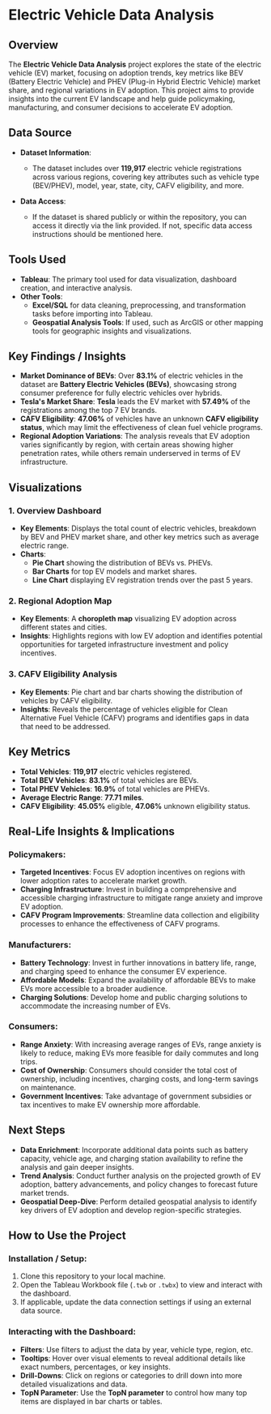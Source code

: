 # Electric Vehicle Data Analysis

## Overview
The **Electric Vehicle Data Analysis** project explores the state of the electric vehicle (EV) market, focusing on adoption trends, key metrics like BEV (Battery Electric Vehicle) and PHEV (Plug-in Hybrid Electric Vehicle) market share, and regional variations in EV adoption. This project aims to provide insights into the current EV landscape and help guide policymaking, manufacturing, and consumer decisions to accelerate EV adoption.

## Data Source
- **Dataset Information**: 
  - The dataset includes over **119,917** electric vehicle registrations across various regions, covering key attributes such as vehicle type (BEV/PHEV), model, year, state, city, CAFV eligibility, and more.

  
- **Data Access**: 
  - If the dataset is shared publicly or within the repository, you can access it directly via the link provided. If not, specific data access instructions should be mentioned here.

## Tools Used
- **Tableau**: The primary tool used for data visualization, dashboard creation, and interactive analysis.
- **Other Tools**: 
  - **Excel/SQL** for data cleaning, preprocessing, and transformation tasks before importing into Tableau.
  - **Geospatial Analysis Tools**: If used, such as ArcGIS or other mapping tools for geographic insights and visualizations.

## Key Findings / Insights
- **Market Dominance of BEVs**: Over **83.1%** of electric vehicles in the dataset are **Battery Electric Vehicles (BEVs)**, showcasing strong consumer preference for fully electric vehicles over hybrids.
- **Tesla's Market Share**: **Tesla** leads the EV market with **57.49%** of the registrations among the top 7 EV brands.
- **CAFV Eligibility**: **47.06%** of vehicles have an unknown **CAFV eligibility status**, which may limit the effectiveness of clean fuel vehicle programs.
- **Regional Adoption Variations**: The analysis reveals that EV adoption varies significantly by region, with certain areas showing higher penetration rates, while others remain underserved in terms of EV infrastructure.

## Visualizations
### 1. **Overview Dashboard**
   - **Key Elements**: Displays the total count of electric vehicles, breakdown by BEV and PHEV market share, and other key metrics such as average electric range.
   - **Charts**: 
     - **Pie Chart** showing the distribution of BEVs vs. PHEVs.
     - **Bar Charts** for top EV models and market shares.
     - **Line Chart** displaying EV registration trends over the past 5 years.

### 2. **Regional Adoption Map**
   - **Key Elements**: A **choropleth map** visualizing EV adoption across different states and cities.
   - **Insights**: Highlights regions with low EV adoption and identifies potential opportunities for targeted infrastructure investment and policy incentives.

### 3. **CAFV Eligibility Analysis**
   - **Key Elements**: Pie chart and bar charts showing the distribution of vehicles by CAFV eligibility.
   - **Insights**: Reveals the percentage of vehicles eligible for Clean Alternative Fuel Vehicle (CAFV) programs and identifies gaps in data that need to be addressed.

## Key Metrics
- **Total Vehicles**: **119,917** electric vehicles registered.
- **Total BEV Vehicles**: **83.1%** of total vehicles are BEVs.
- **Total PHEV Vehicles**: **16.9%** of total vehicles are PHEVs.
- **Average Electric Range**: **77.71 miles**.
- **CAFV Eligibility**: **45.05%** eligible, **47.06%** unknown eligibility status.

## Real-Life Insights & Implications
### Policymakers:
- **Targeted Incentives**: Focus EV adoption incentives on regions with lower adoption rates to accelerate market growth.
- **Charging Infrastructure**: Invest in building a comprehensive and accessible charging infrastructure to mitigate range anxiety and improve EV adoption.
- **CAFV Program Improvements**: Streamline data collection and eligibility processes to enhance the effectiveness of CAFV programs.

### Manufacturers:
- **Battery Technology**: Invest in further innovations in battery life, range, and charging speed to enhance the consumer EV experience.
- **Affordable Models**: Expand the availability of affordable BEVs to make EVs more accessible to a broader audience.
- **Charging Solutions**: Develop home and public charging solutions to accommodate the increasing number of EVs.

### Consumers:
- **Range Anxiety**: With increasing average ranges of EVs, range anxiety is likely to reduce, making EVs more feasible for daily commutes and long trips.
- **Cost of Ownership**: Consumers should consider the total cost of ownership, including incentives, charging costs, and long-term savings on maintenance.
- **Government Incentives**: Take advantage of government subsidies or tax incentives to make EV ownership more affordable.

## Next Steps
- **Data Enrichment**: Incorporate additional data points such as battery capacity, vehicle age, and charging station availability to refine the analysis and gain deeper insights.
- **Trend Analysis**: Conduct further analysis on the projected growth of EV adoption, battery advancements, and policy changes to forecast future market trends.
- **Geospatial Deep-Dive**: Perform detailed geospatial analysis to identify key drivers of EV adoption and develop region-specific strategies.

## How to Use the Project

### Installation / Setup:
1. Clone this repository to your local machine.
2. Open the Tableau Workbook file (`.twb` or `.twbx`) to view and interact with the dashboard.
3. If applicable, update the data connection settings if using an external data source.

### Interacting with the Dashboard:
- **Filters**: Use filters to adjust the data by year, vehicle type, region, etc.
- **Tooltips**: Hover over visual elements to reveal additional details like exact numbers, percentages, or key insights.
- **Drill-Downs**: Click on regions or categories to drill down into more detailed visualizations and data.
- **TopN Parameter**: Use the **TopN parameter** to control how many top items are displayed in bar charts or tables.

#
